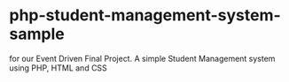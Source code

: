 # php-student-management-system-sample
for our Event Driven Final Project. A simple Student Management system using PHP, HTML and CSS
